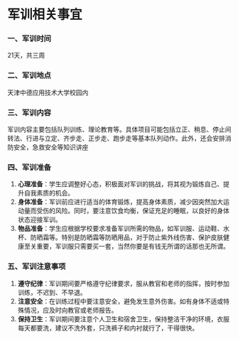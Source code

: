 # 军训相关事宜

### 一、军训时间

21天，共三周

### 二、军训地点

天津中德应用技术大学校园内

### 三、军训内容

军训内容主要包括队列训练、理论教育等。具体项目可能包括立正、稍息、停止间转法、行进与立定、齐步走、正步走、跑步走等基本队列动作。此外，还会安排消防安全，急救安全等知识讲座

### 四、军训准备

1. **心理准备**：学生应调整好心态，积极面对军训的挑战，将其视为锻炼自己、提升自我素质的机会。
2. **身体准备**：军训前应进行适当的体育锻炼，提高身体素质，减少因突然加大运动量而受伤的风险。同时，要注意饮食均衡，保证充足的睡眠，以良好的身体状态迎接军训。
3. **物品准备**：学生应根据学校要求准备军训所需的物品，如军训服、运动鞋、水杯、防晒霜等。特别是防晒霜等防晒用品，对于防止紫外线伤害、保护皮肤健康至关重要，军训服只需要买一套，当然你要是有钱无所谓的话那也无所谓。

### 五、军训注意事项

1. **遵守纪律**：军训期间要严格遵守纪律要求，服从教官和老师的指挥，按时参加训练，不迟到、不早退。
2. **注意安全**：在训练过程中要注意安全，避免发生意外伤害。如有身体不适或特殊情况，应及时向教官或老师报告。
3. **保持卫生**：军训期间要注意个人卫生和宿舍卫生，保持整洁干净的环境，衣服每天都要洗，建议不洗外套，只洗裤子和内衬就行了，干得很快。